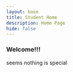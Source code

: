 ```yaml
---
layout: base
title: Student Home 
description: Home Page
hide: false
---
```



### Welcome!!!
seems nothing is special
